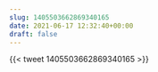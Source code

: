 ```yaml
---
slug: 1405503662869340165
date: 2021-06-17 12:32:40+00:00
draft: false
---
```


{{< tweet 1405503662869340165 >}}
